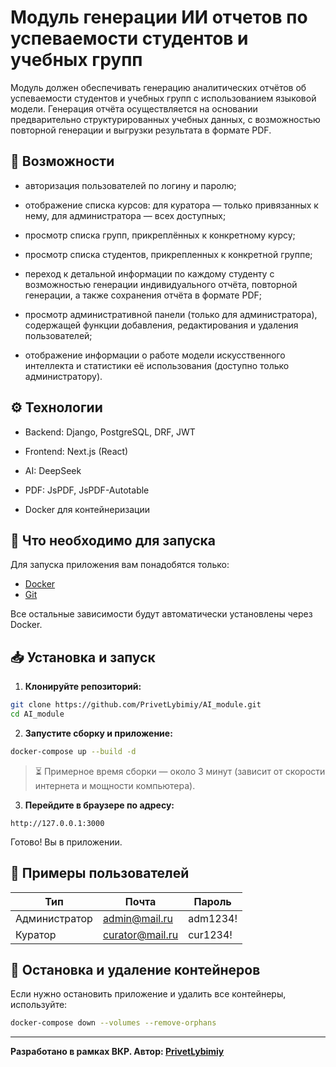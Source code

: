 # Модуль генерации ИИ отчетов по успеваемости студентов и учебных групп

Модуль должен обеспечивать генерацию аналитических отчётов об успеваемости студентов и учебных групп с использованием языковой модели. Генерация отчёта осуществляется на основании предварительно структурированных учебных данных, 
с возможностью повторной генерации и выгрузки результата в формате PDF.

## 🚀 Возможности

- авторизация пользователей по логину и паролю;
  
- отображение списка курсов: для куратора — только привязанных к нему, для администратора — всех доступных;
  
- просмотр списка групп, прикреплённых к конкретному курсу;
  
- просмотр списка студентов, прикрепленных к конкретной группе;
  
- переход к детальной информации по каждому студенту с возможностью генерации индивидуального отчёта, повторной генерации, а также сохранения отчёта в формате PDF;
  
- просмотр административной панели (только для администратора), содержащей функции добавления, редактирования и удаления пользователей;
  
- отображение информации о работе модели искусственного интеллекта и статистики её использования (доступно только администратору).

## ⚙️ Технологии

- Backend: Django, PostgreSQL, DRF, JWT

- Frontend: Next.js (React)

- AI: DeepSeek

- PDF: JsPDF, JsPDF-Autotable

- Docker для контейнеризации


## 🔧 Что необходимо для запуска

Для запуска приложения вам понадобятся только:

- [Docker](https://www.docker.com/)
- [Git](https://git-scm.com/)

Все остальные зависимости будут автоматически установлены через Docker.

## 📥 Установка и запуск

1. **Клонируйте репозиторий:**

```bash
git clone https://github.com/PrivetLybimiy/AI_module.git
cd AI_module
```

2. **Запустите сборку и приложение:**
```bash
docker-compose up --build -d
```

> ⏳ Примерное время сборки — около 3 минут (зависит от скорости интернета и мощности компьютера).

3. **Перейдите в браузере по адресу:**
```
http://127.0.0.1:3000
```

Готово! Вы в приложении.

## 🔑 Примеры пользователей

| Тип                  | Почта            | Пароль     |
|----------------------|------------------|------------|
| Администратор        | admin@mail.ru    | adm1234!   |
| Куратор              | curator@mail.ru  | cur1234!   |

## 🧹 Остановка и удаление контейнеров

Если нужно остановить приложение и удалить все контейнеры,  используйте:

```bash
docker-compose down --volumes --remove-orphans
```

---

**Разработано в рамках ВКР. Автор: [PrivetLybimiy](https://github.com/PrivetLybimiy)**

